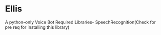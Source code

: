 # Ellis
A python-only Voice Bot
Required Libraries-
SpeechRecognition(Check for pre req for installing this library)
